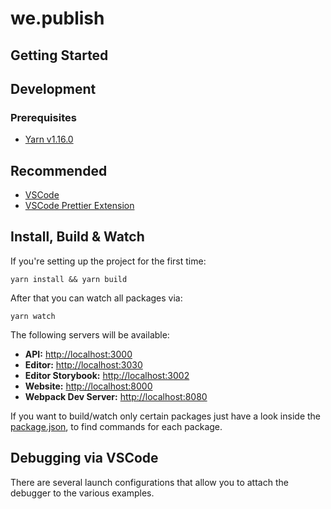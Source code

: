 # we.publish

## Getting Started

## Development

### Prerequisites

- [Yarn v1.16.0][yarn-download-url]

## Recommended

- [VSCode][vscode-download-url]
- [VSCode Prettier Extension][vscode-prettier-download-url]

## Install, Build & Watch

If you're setting up the project for the first time:

```
yarn install && yarn build
```

After that you can watch all packages via:

```
yarn watch
```

The following servers will be available:

- **API:** [http://localhost:3000](http://localhost:3000)
- **Editor:** [http://localhost:3030](http://localhost:3030)
- **Editor Storybook:** [http://localhost:3002](http://localhost:3002)
- **Website:** [http://localhost:8000](http://localhost:8000)
- **Webpack Dev Server:** [http://localhost:8080](http://localhost:8080)

If you want to build/watch only certain packages just have a look inside the [package.json][package-json-url],
to find commands for each package.

## Debugging via VSCode

There are several launch configurations that allow you to attach the debugger to the various examples.

[yarn-download-url]: https://yarnpkg.com/en/docs/install
[vscode-download-url]: https://code.visualstudio.com/Download
[vscode-prettier-download-url]: https://marketplace.visualstudio.com/items?itemName=esbenp.prettier-vscode
[package-json-url]: package.json
